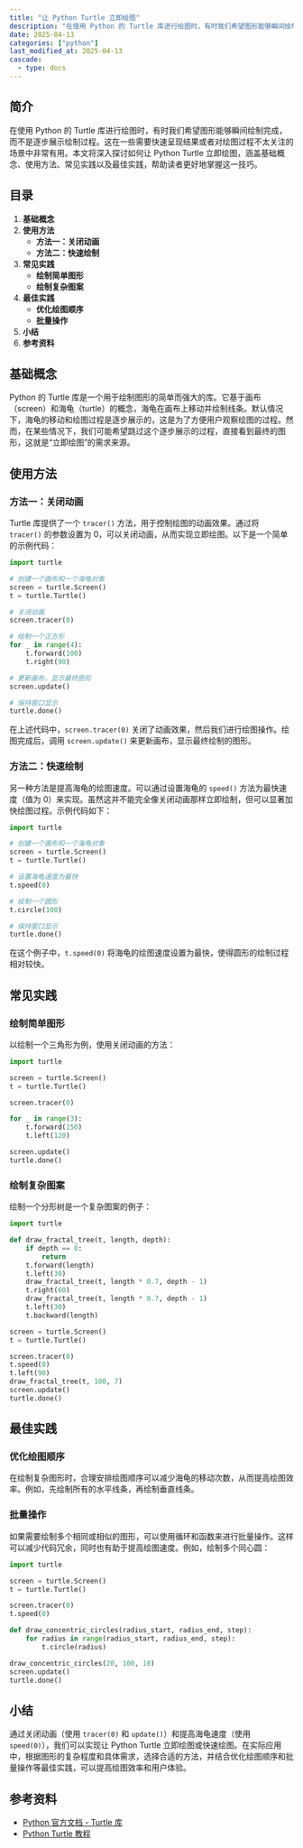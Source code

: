 ```yaml
---
title: "让 Python Turtle 立即绘图"
description: "在使用 Python 的 Turtle 库进行绘图时，有时我们希望图形能够瞬间绘制完成，而不是逐步展示绘制过程。这在一些需要快速呈现结果或者对绘图过程不太关注的场景中非常有用。本文将深入探讨如何让 Python Turtle 立即绘图，涵盖基础概念、使用方法、常见实践以及最佳实践，帮助读者更好地掌握这一技巧。"
date: 2025-04-13
categories: ["python"]
last_modified_at: 2025-04-13
cascade:
  - type: docs
---
```



## 简介
在使用 Python 的 Turtle 库进行绘图时，有时我们希望图形能够瞬间绘制完成，而不是逐步展示绘制过程。这在一些需要快速呈现结果或者对绘图过程不太关注的场景中非常有用。本文将深入探讨如何让 Python Turtle 立即绘图，涵盖基础概念、使用方法、常见实践以及最佳实践，帮助读者更好地掌握这一技巧。

<!-- more -->
## 目录
1. **基础概念**
2. **使用方法**
    - **方法一：关闭动画**
    - **方法二：快速绘制**
3. **常见实践**
    - **绘制简单图形**
    - **绘制复杂图案**
4. **最佳实践**
    - **优化绘图顺序**
    - **批量操作**
5. **小结**
6. **参考资料**

## 基础概念
Python 的 Turtle 库是一个用于绘制图形的简单而强大的库。它基于画布（screen）和海龟（turtle）的概念，海龟在画布上移动并绘制线条。默认情况下，海龟的移动和绘图过程是逐步展示的，这是为了方便用户观察绘图的过程。然而，在某些情况下，我们可能希望跳过这个逐步展示的过程，直接看到最终的图形，这就是“立即绘图”的需求来源。

## 使用方法

### 方法一：关闭动画
Turtle 库提供了一个 `tracer()` 方法，用于控制绘图的动画效果。通过将 `tracer()` 的参数设置为 0，可以关闭动画，从而实现立即绘图。以下是一个简单的示例代码：

```python
import turtle

# 创建一个画布和一个海龟对象
screen = turtle.Screen()
t = turtle.Turtle()

# 关闭动画
screen.tracer(0)

# 绘制一个正方形
for _ in range(4):
    t.forward(100)
    t.right(90)

# 更新画布，显示最终图形
screen.update()

# 保持窗口显示
turtle.done()
```

在上述代码中，`screen.tracer(0)` 关闭了动画效果，然后我们进行绘图操作。绘图完成后，调用 `screen.update()` 来更新画布，显示最终绘制的图形。

### 方法二：快速绘制
另一种方法是提高海龟的绘图速度。可以通过设置海龟的 `speed()` 方法为最快速度（值为 0）来实现。虽然这并不能完全像关闭动画那样立即绘制，但可以显著加快绘图过程。示例代码如下：

```python
import turtle

# 创建一个画布和一个海龟对象
screen = turtle.Screen()
t = turtle.Turtle()

# 设置海龟速度为最快
t.speed(0)

# 绘制一个圆形
t.circle(100)

# 保持窗口显示
turtle.done()
```

在这个例子中，`t.speed(0)` 将海龟的绘图速度设置为最快，使得圆形的绘制过程相对较快。

## 常见实践

### 绘制简单图形
以绘制一个三角形为例，使用关闭动画的方法：

```python
import turtle

screen = turtle.Screen()
t = turtle.Turtle()

screen.tracer(0)

for _ in range(3):
    t.forward(150)
    t.left(120)

screen.update()
turtle.done()
```

### 绘制复杂图案
绘制一个分形树是一个复杂图案的例子：

```python
import turtle

def draw_fractal_tree(t, length, depth):
    if depth == 0:
        return
    t.forward(length)
    t.left(30)
    draw_fractal_tree(t, length * 0.7, depth - 1)
    t.right(60)
    draw_fractal_tree(t, length * 0.7, depth - 1)
    t.left(30)
    t.backward(length)

screen = turtle.Screen()
t = turtle.Turtle()

screen.tracer(0)
t.speed(0)
t.left(90)
draw_fractal_tree(t, 100, 7)
screen.update()
turtle.done()
```

## 最佳实践

### 优化绘图顺序
在绘制复杂图形时，合理安排绘图顺序可以减少海龟的移动次数，从而提高绘图效率。例如，先绘制所有的水平线条，再绘制垂直线条。

### 批量操作
如果需要绘制多个相同或相似的图形，可以使用循环和函数来进行批量操作。这样可以减少代码冗余，同时也有助于提高绘图速度。例如，绘制多个同心圆：

```python
import turtle

screen = turtle.Screen()
t = turtle.Turtle()

screen.tracer(0)
t.speed(0)

def draw_concentric_circles(radius_start, radius_end, step):
    for radius in range(radius_start, radius_end, step):
        t.circle(radius)

draw_concentric_circles(20, 100, 10)
screen.update()
turtle.done()
```

## 小结
通过关闭动画（使用 `tracer(0)` 和 `update()`）和提高海龟速度（使用 `speed(0)`），我们可以实现让 Python Turtle 立即绘图或快速绘图。在实际应用中，根据图形的复杂程度和具体需求，选择合适的方法，并结合优化绘图顺序和批量操作等最佳实践，可以提高绘图效率和用户体验。

## 参考资料
- [Python 官方文档 - Turtle 库](https://docs.python.org/3/library/turtle.html)
- [Python Turtle 教程](https://www.techwithtim.net/tutorials/game-development-with-python/turtle-module/)